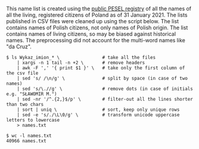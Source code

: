 This name list is created using the [public PESEL registry][1] of all the names of all the living,
registered citizens of Poland as of 31 January 2021. The lists published in CSV files were
cleaned up using the script below. The list contains names of Polish citizens, not only
names of Polish origin. The list contains names of living citizens, so may be biased against
historical names. The preprocessing did not account for the multi-word names like "da Cruz".

```shell
$ ls Wykaz_imion_* \                # take all the files
	| xargs -n 1 tail -n +2 \       # remove headers
	| awk -F ',' '{ print $1 }' \   # take only the first column of the csv file
	| sed 's/ /\n/g' \              # split by space (in case of two names)
	| sed 's/\.//g' \               # remove dots (in case of initials e.g. "SŁAWOMIR M.")
	| sed -nr '/^.{2,}$/p' \        # filter-out all the lines shorter than two chars
	| sort | uniq \                 # sort, keep only unique rows
	| sed -e 's/./\L\0/g' \         # transform unicode uppercase letters to lowercase
	> names.txt
```

```shell
$ wc -l names.txt 
40966 names.txt
```

 [1]: https://dane.gov.pl/pl/dataset/1667,lista-imion-wystepujacych-w-rejestrze-pesel-osoby-zyjace
